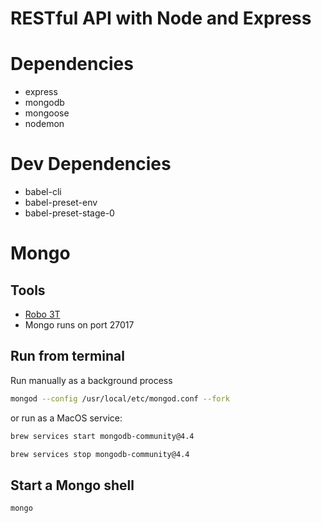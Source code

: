 # RESTful API with Node and Express

# Dependencies

- express
- mongodb
- mongoose
- nodemon

# Dev Dependencies

- babel-cli
- babel-preset-env
- babel-preset-stage-0

# Mongo

## Tools

- [Robo 3T](https://robomongo.org)
- Mongo runs on port 27017

## Run from terminal

Run manually as a background process

```bash
mongod --config /usr/local/etc/mongod.conf --fork
```

or run as a MacOS service:

```bash
brew services start mongodb-community@4.4

brew services stop mongodb-community@4.4
```

## Start a Mongo shell

```bash
mongo
```
